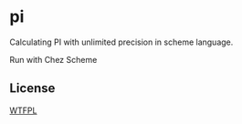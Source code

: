 # pi
Calculating PI with unlimited precision in scheme language.

Run with Chez Scheme

## License
[WTFPL](http://www.wtfpl.net/txt/copying)
